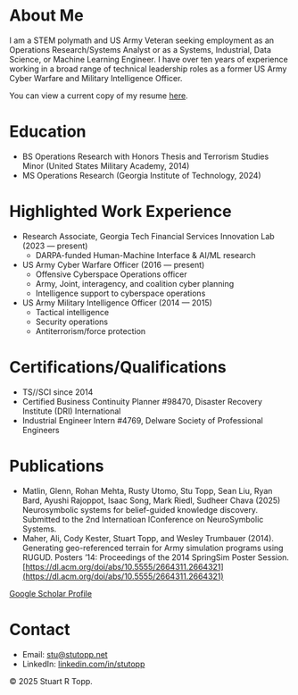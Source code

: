 # About Me
I am a STEM polymath and US Army Veteran seeking employment as an Operations Research/Systems Analyst or as a Systems, Industrial, Data Science, or Machine Learning Engineer. I have over ten years of experience working in a broad range of technical leadership roles as a former US Army Cyber Warfare and Military Intelligence Officer.

You can view a current copy of my resume [here](resume.pdf).

# Education
- BS Operations Research with Honors Thesis and Terrorism Studies Minor (United States Military Academy, 2014)
- MS Operations Research (Georgia Institute of Technology, 2024)

# Highlighted Work Experience
- Research Associate, Georgia Tech Financial Services Innovation Lab (2023 &mdash; present)
	- DARPA-funded Human-Machine Interface & AI/ML research
- US Army Cyber Warfare Officer (2016 &mdash; present)
	- Offensive Cyberspace Operations officer
	- Army, Joint, interagency, and coalition cyber planning
	- Intelligence support to cyberspace operations
- US Army Military Intelligence Officer (2014 &mdash; 2015)
	- Tactical intelligence
	- Security operations
	- Antiterrorism/force protection

# Certifications/Qualifications
- TS//SCI since 2014
- Certified Business Continuity Planner #98470, Disaster Recovery Institute (DRI) International
- Industrial Engineer Intern #4769, Delware Society of Professional Engineers

# Publications
- Matlin, Glenn, Rohan Mehta, Rusty Utomo, Stu Topp, Sean Liu, Ryan Bard, Ayushi Rajoppot, Isaac Song, Mark Riedl, Sudheer Chava (2025) Neurosymbolic systems for belief-guided knowledge discovery. Submitted to the 2nd Internatioan lConference on NeuroSymbolic Systems.
- Maher, Ali, Cody Kester, Stuart Topp, and Wesley Trumbauer (2014). Generating geo-referenced terrain for Army simulation programs using RUGUD. Posters ’14: Proceedings of the 2014 SpringSim Poster Session. [https://dl.acm.org/doi/abs/10.5555/2664311.2664321](https://dl.acm.org/doi/abs/10.5555/2664311.2664321)

[Google Scholar Profile](https://scholar.google.com/citations?hl=en&user=j_Ut6GcAAAAJ)

# Contact
- Email: [stu@stutopp.net](mailto:stu@stutopp.net)
- LinkedIn: [linkedin.com/in/stutopp](https://www.linkedin.com/in/stutopp)

&copy; 2025 Stuart R Topp.

